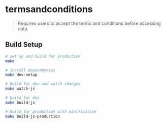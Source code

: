 # termsandconditions

> Requires users to accept the terms and conditions before accessing data.

## Build Setup

``` bash
# set up and build for production
make

# install dependencies
make dev-setup

# build for dev and watch changes
make watch-js

# build for dev
make build-js

# build for production with minification
make build-js-production
```

